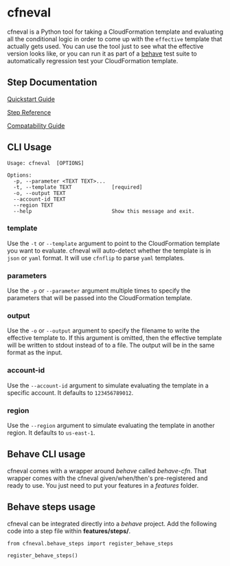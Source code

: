# cfneval

cfneval is a Python tool for taking a CloudFormation template and evaluating all the conditional logic in order to come up with the `effective` template that actually gets used.  You can use the tool just to see what the effective version looks like, or you can run it as part of a [behave](https://github.com/behave/behave) test suite to automatically regression test your CloudFormation template.

## Step Documentation

[Quickstart Guide](https://github.com/Vanguard-oss/cfneval/blob/master/docs/quickstart.md)

[Step Reference](https://github.com/Vanguard-oss/cfneval/blob/master/docs/reference.md)

[Compatability Guide](https://github.com/Vanguard-oss/cfneval/blob/master/docs/compatability.md)

## CLI Usage

```
Usage: cfneval  [OPTIONS]

Options:
  -p, --parameter <TEXT TEXT>...
  -t, --template TEXT             [required]
  -o, --output TEXT
  --account-id TEXT
  --region TEXT
  --help                          Show this message and exit.

```

### template

Use the `-t` or `--template` argument to point to the CloudFormation template you want to evaluate.  cfneval will auto-detect whether the template is in `json` or `yaml` format.  It will use `cfnflip` to parse `yaml` templates.

### parameters

Use the `-p` or `--parameter` argument multiple times to specify the parameters that will be passed into the CloudFormation template.

### output

Use the `-o` or `--output` argument to specify the filename to write the effective template to.  If this argument is omitted, then the effective template will be written to stdout instead of to a file.  The output will be in the same format as the input.

### account-id

Use the `--account-id` argument to simulate evaluating the template in a specific account.  It defaults to `123456789012`.

### region

Use the `--region` argument to simulate evaluating the template in another region.  It defaults to `us-east-1`.

## Behave CLI usage

cfneval comes with a wrapper around *behave* called *behave-cfn*.  That wrapper comes with the cfneval given/when/then's pre-registered and ready to use.  You just need to put your features in a *features* folder.

## Behave steps usage

cfneval can be integrated directly into a *behave* project.  Add the following code into a step file within **features/steps/**.

```
from cfneval.behave_steps import register_behave_steps

register_behave_steps()
```

